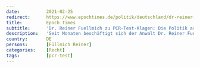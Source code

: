 ```yaml
---
date:          2021-02-25
redirect:      https://www.epochtimes.de/politik/deutschland/dr-reiner-fuellmich-zu-pcr-test-klagen-die-politik-arbeitet-mit-allen-moeglichen-taschenspielertricks-a3454126.html
title:         Epoch Times
subtitle:      'Dr. Reiner Fuellmich zu PCR-Test-Klagen: Die Politik arbeitet „mit allen möglichen Taschenspielertricks“'
description:   'Seit Monaten beschäftigt sich der Anwalt Dr. Reiner Fuellmich mit seinen Kollegen im Corona-Ausschuss mit den Auswirkungen der Corona-Politik. Er ist in einem Team von internationalen Juristen, die in verschiedenen  Ländern Klagen gegen die Corona-Maßnahmen auf Basis des PCR-Tests eingelegt haben. Epoch Times sprach mit dem Anwalt über den aktuellen Stand der Verfahren.'
country:       DE
persons:       [Füllmich Reiner]
categories:    [Recht]
tags:          [pcr-test]
---
```

